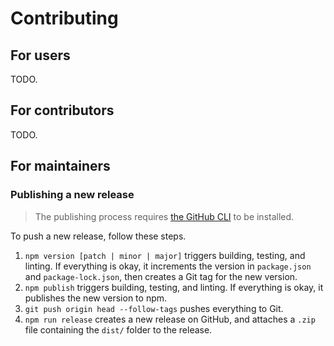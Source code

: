 # Contributing

## For users

TODO.

## For contributors

TODO.

## For maintainers

### Publishing a new release

> The publishing process requires [the GitHub CLI](https://cli.github.com/) to be installed.

To push a new release, follow these steps.

1. `npm version [patch | minor | major]` triggers building, testing, and linting. If everything is okay, it increments the version in `package.json` and `package-lock.json`, then creates a Git tag for the new version.
2. `npm publish` triggers building, testing, and linting. If everything is okay, it publishes the new version to npm.
3. `git push origin head --follow-tags` pushes everything to Git.
4. `npm run release` creates a new release on GitHub, and attaches a `.zip` file containing the `dist/` folder to the release.

